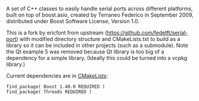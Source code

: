 A set of C++ classes to easily handle serial ports across different platforms, built on top of boost.asio, created by Terraneo Federico in September 2009, distributed under Boost Software License, Version 1.0.

This is a fork by ericfont from upstream (https://github.com/fedetft/serial-port) with modified directory structure and CMakeLists.txt to build as a library so it can be included in other projects (such as a submodule). Note the Qt example 5 was removed because Qt library is too big of a dependency for a simple library. (Ideally this could be turned into a vcpkg library.)

Current dependencies are in [CMakeLists](CMakeLists.txt):
```
find_package( Boost 1.40.0 REQUIRED )
find_package( Threads REQUIRED )
```
